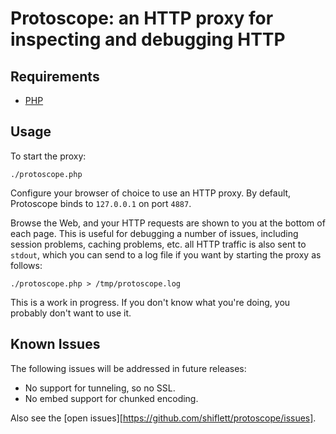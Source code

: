 Protoscope: an HTTP proxy for inspecting and debugging HTTP
===========================================================

Requirements
------------

- [PHP](http://php.net/)

Usage
-----

To start the proxy:

	./protoscope.php

Configure your browser of choice to use an HTTP proxy. By default, Protoscope
binds to `127.0.0.1` on port `4887`.

Browse the Web, and your HTTP requests are shown to you at the bottom of each
page. This is useful for debugging a number of issues, including session
problems, caching problems, etc. all HTTP traffic is also sent to `stdout`,
which you can send to a log file if you want by starting the proxy as
follows:

	./protoscope.php > /tmp/protoscope.log

This is a work in progress. If you don't know what you're doing, you probably
don't want to use it.

Known Issues
------------

The following issues will be addressed in future releases:

- No support for tunneling, so no SSL.
- No embed support for chunked encoding.

Also see the [open issues][https://github.com/shiflett/protoscope/issues].
